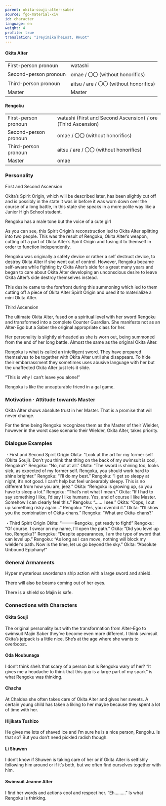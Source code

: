 ```yaml
---
parent: okita-souji-alter-saber
source: fgo-material-xiv
id: character
language: en
weight: 4
profile: true
translation: "IreyimikaTheLost, RHuot"
---
```


#### Okita Alter

<table>
  <tr><td>First-person pronoun</td><td>watashi</td></tr>
  <tr><td>Second-person pronoun</td><td>omae / 〇〇 (without honorifics)</td></tr>
  <tr><td>Third-person pronoun</td><td>aitsu / are / 〇〇 (without honorifics)</td></tr>
  <tr><td>Master</td><td>Master</td></tr>
</table>

#### Rengoku

<table>
  <tr><td>First-person pronoun</td><td>watashi (First and Second Ascension) / ore (Third Ascension)</td></tr>
  <tr><td>Second-person pronoun</td><td>omae / 〇〇 (without honorifics)</td></tr>
  <tr><td>Third-person pronoun</td><td>aitsu / are / 〇〇 (without honorifics)</td></tr>
  <tr><td>Master</td><td>omae</td></tr>
</table>

### Personality

First and Second Ascension

Okita’s Spirit Origin, which will be described later, has been slightly cut off and is possibly in the state it was in before it was worn down over the course of a long battle, in this state she speaks in a more polite way like a Junior High School student.

Rengoku has a male tone but the voice of a cute girl

As you can see, this Spirit Origin’s reconstruction led to Okita Alter splitting into two people. This was the result of Rengoku, Okita Alter’s weapon, cutting off a part of Okita Alter’s Spirit Origin and fusing it to themself in order to function independently.

Rengoku was originally a safety device or rather a self destruct device, to destroy Okita Alter if she went out of control. However, Rengoku became self-aware while fighting by Okita Alter’s side for a great many years and began to care about Okita Alter developing an unconscious desire to leave Okita Alter’s side destroy themselves instead.

This desire came to the forefront during this summoning which led to them cutting off a piece of Okita Alter Spirit Origin and used it to materialize a mini Okita Alter.

Third Ascension

The ultimate Okita Alter, fused on a spiritual level with her sword Rengoku and transformed into a complete Counter Guardian. She manifests not as an Alter-Ego but a Saber the original appropriate class for her.

Her personality is slightly airheaded as she is worn out, being summoned from the end of her long battle. Almost the same as the original Okita Alter.

Rengoku is what is called an intelligent sword. They have prepared themselves to be together with Okita Alter until she disappears. To hide their embarrassment they sometimes uses abusive language with her but the unaffected Okita Alter just lets it slide.

“This is why I can’t leave you alone!”

Rengoku is like the uncapturable friend in a gal game.

### Motivation · Attitude towards Master

Okita Alter shows absolute trust in her Master. That is a promise that will never change.

For the time being Rengoku recognizes them as the Master of their Wielder, however in the worst case scenario their Wielder, Okita Alter, takes priority.

### Dialogue Examples

・First and Second Spirit Origin
Okita: “Look at the art for my former self (Okita Souji). Don’t you think that thing on the back of my swimsuit is cool, Rengoku?”
Rengoku: “No, not at all.”
Okita: “The sword is shining too, looks sick, as expected of my former self. Rengoku, you should work hard to shine brighter.”
Rengoku: “I’ll do my best.”
Rengoku: “I get so sleepy at night, it’s not good. I can’t help but feel unbearably sleepy. This is no different from how you are, jeez.”
Okita: “Rengoku is growing up, so you have to sleep a lot.”
Rengoku: “That’s not what I mean.”
Okita: “If I had to say something I like, I’d say I like humans. Yes, and of course I like Master. Somehow I can clearly feel this.”
Rengoku: “…… I see.”
Okita: “Oops, I cut up something risky again…”
Rengoku: “Yes, you overdid it.”
Okita: “I’ll show you the combination of Okita-chans.”
Rengoku: “What are Okita-chans?”

・Third Spirit Origin
Okita: “———Rengoku, get ready to fight!”
Rengoku: “Of course. I swear on my name, I’ll open the path.”
Okita: “Did you level up too, Rengoku?”
Rengoku: “Despite appearances, I am the type of sword that can level up.”
Rengoku: “As long as I can move, nothing will block my wielder’s path. Now is the time, let us go beyond the sky.”
Okita: “Absolute Unbound Epiphany!”

### General Armaments

Hyper mysterious swordsman ship action with a large sword and shield.

There will also be beams coming out of her eyes.

There is a shield so Majin is safe.

### Connections with Characters

#### Okita Souji

The original personality but with the transformation from Alter-Ego to swimsuit Majin Saber they’ve become even more different. I think swimsuit Okita’s jetpack is a little nice. She’s at the age where she wants to overboost.

#### Oda Noubunaga

I don’t think she’s that scary of a person but is Rengoku wary of her? “It gives me a headache to think that this guy is a large part of my spark” is what Rengoku was thinking.

#### Chacha

At Chaldea she often takes care of Okita Alter and gives her sweets. A certain young child has taken a liking to her maybe because they spent a lot of time with her.

#### Hijikata Toshizo

He gives me lots of shaved ice and I’m sure he is a nice person, Rengoku. Is that so? But you don’t need pickled radish though.

#### Li Shuwen

I don’t know if Shuwen is taking care of her or if Okita Alter is selfishly following him around or if it’s both, but we often find ourselves together with him.

#### Swimsuit Jeanne Alter

I find her words and actions cool and respect her. “Eh………” Is what Rengoku is thinking.
